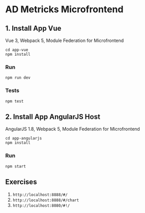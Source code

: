 # AD Metricks Microfrontend

## 1. Install App Vue
Vue 3, Webpack 5, Module Federation for Microfrontend

```
cd app-vue
npm install
```

### Run
```
npm run dev
```

### Tests

```
npm test
```

## 2. Install App AngularJS Host
AngularJS 1.8, Webpack 5, Module Federation for Microfrontend

```
cd app-angularjs
npm install
```

### Run
```
npm start
```
## Exercises

1. `http://localhost:8888/#/`
2. `http://localhost:8888/#/chart`
3. `http://localhost:8080/#!/`
